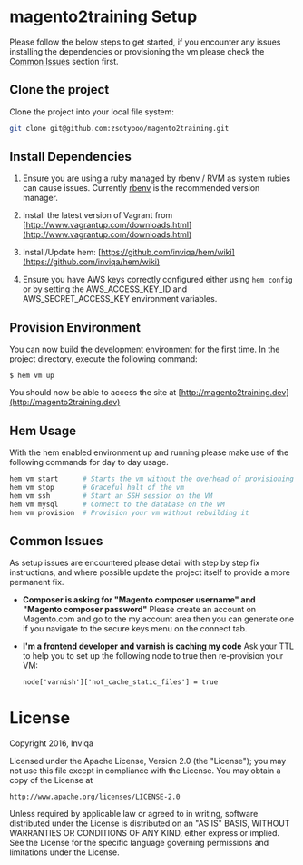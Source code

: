# magento2training Setup

Please follow the below steps to get started, if you encounter any issues installing the dependencies or provisioning the vm please check the [Common Issues](#common-issues) section first.

## Clone the project

Clone the project into your local file system:

```bash
git clone git@github.com:zsotyooo/magento2training.git
```

## Install Dependencies

1. Ensure you are using a ruby managed by rbenv / RVM as system rubies can cause issues. Currently [rbenv](https://github.com/sstephenson/rbenv) is the recommended version manager.

2. Install the latest version of Vagrant from [http://www.vagrantup.com/downloads.html](http://www.vagrantup.com/downloads.html)

3. Install/Update hem:
    [https://github.com/inviqa/hem/wiki](https://github.com/inviqa/hem/wiki)


4. Ensure you have AWS keys correctly configured either using `hem config` or by setting the AWS_ACCESS_KEY_ID and AWS_SECRET_ACCESS_KEY environment variables.

## Provision Environment

You can now build the development environment for the first time. In the project directory, execute the following command:

    $ hem vm up

You should now be able to access the site at [http://magento2training.dev](http://magento2training.dev)

## Hem Usage

With the hem enabled environment up and running please make use of the following commands for day to day usage.

```bash
hem vm start      # Starts the vm without the overhead of provisioning
hem vm stop       # Graceful halt of the vm
hem vm ssh        # Start an SSH session on the VM
hem vm mysql      # Connect to the database on the VM
hem vm provision  # Provision your vm without rebuilding it
```

## Common Issues

As setup issues are encountered please detail with step by step fix instructions, and where possible update the project itself to provide a more permanent fix.

 - **Composer is asking for "Magento composer username" and "Magento composer password"**
   Please create an account on Magento.com and go to the my account area then you can generate one if you navigate to the secure keys menu on the connect tab.
 - **I'm a frontend developer and varnish is caching my code**
   Ask your TTL to help you to set up the following node to true then re-provision your VM:

    ```
    node['varnish']['not_cache_static_files'] = true
    ```

# License

Copyright 2016, Inviqa

Licensed under the Apache License, Version 2.0 (the "License");
you may not use this file except in compliance with the License.
You may obtain a copy of the License at

    http://www.apache.org/licenses/LICENSE-2.0

Unless required by applicable law or agreed to in writing, software
distributed under the License is distributed on an "AS IS" BASIS,
WITHOUT WARRANTIES OR CONDITIONS OF ANY KIND, either express or implied.
See the License for the specific language governing permissions and
limitations under the License.
